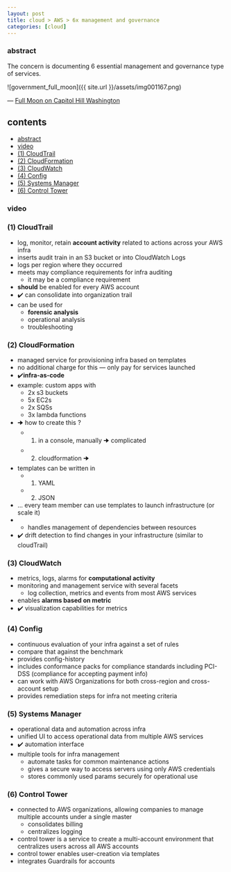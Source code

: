 ```yaml
---
layout: post
title: cloud > AWS > 6x management and governance
categories: [cloud]
---
```

### abstract
The concern is documenting 6 essential management and governance type of services. 

![government_full_moon]({{ site.url }}/assets/img001167.png)

— [Full Moon on Capitol Hill Washington](https://www.pexels.com/photo/architecture-bright-building-capitol-355959/)

## contents
<!-- TOC -->

- [abstract](#abstract)
- [video](#video)
- [(1) CloudTrail](#1-cloudtrail)
- [(2) CloudFormation](#2-cloudformation)
- [(3) CloudWatch](#3-cloudwatch)
- [(4) Config](#4-config)
- [(5) Systems Manager](#5-systems-manager)
- [(6) Control Tower](#6-control-tower)

<!-- /TOC -->

### video
### (1) CloudTrail
* log, monitor, retain **account activity** related to actions across your AWS infra
* inserts audit train in an S3 bucket or into CloudWatch Logs
* logs per region where they occurred
* meets may compliance requirements for infra auditing
    * it may be a compliance requirement
* **should** be enabled for every AWS account
* ✔️ can consolidate into organization trail
* can be used for
    * **forensic analysis**
    * operational analysis
    * troubleshooting

### (2) CloudFormation
* managed service for provisioning infra based on templates
* no additional charge for this — only pay for services launched
* ✔️**infra-as-code**
* example: custom apps with
    * 2x s3 buckets
    * 5x EC2s
    * 2x SQSs
    * 3x lambda functions
* 🠊 how to create this ? 
    * 1. in a console, manually 🠊 complicated
    * 2. cloudformation 🠊 
* templates can be written in 
    * 1. YAML
    * 2. JSON
* ... every team member can use templates to launch infrastructure (or scale it)
* + handles management of dependencies between resources
* ✔️ drift detection to find changes in your infrastructure (similar to cloudTrail)

### (3) CloudWatch
* metrics, logs, alarms for **computational activity**
* monitoring and management service with several facets
    * log collection, metrics and events from most AWS services
* enables **alarms based on metric**
* ✔️ visualization capabilities for metrics

### (4) Config
* continuous evaluation of your infra against a set of rules
* compare that against the benchmark 
* provides config-history
* includes conformance packs for compliance standards including PCI-DSS (compliance for accepting payment info)
* can work with AWS Organizations for both cross-region and cross-account setup
* provides remediation steps for infra not meeting criteria

### (5) Systems Manager
* operational data and automation across infra
* unified UI to access operational data from multiple AWS services 
* ✔️ automation interface
* multiple tools for infra management
    * automate tasks for common maintenance actions
    * gives a secure way to access servers using only AWS credentials
    * stores commonly used params securely for operational use

### (6) Control Tower
* connected to AWS organizations, allowing companies to manage multiple accounts under a single master 
    * consolidates billing
    * centralizes logging
* control tower is a service to create a multi-account environment that centralizes users across all AWS accounts
* control tower enables user-creation via templates
* integrates Guardrails for accounts